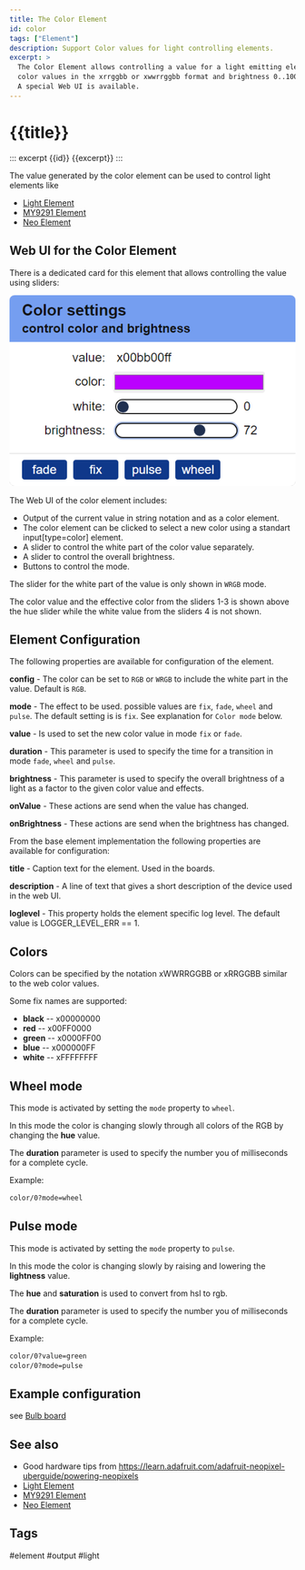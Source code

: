 ```yaml
---
title: The Color Element
id: color
tags: ["Element"]
description: Support Color values for light controlling elements. 
excerpt: >
  The Color Element allows controlling a value for a light emitting element using the
  color values in the xrrggbb or xwwrrggbb format and brightness 0..100.
  A special Web UI is available.
---
```


# {{title}}

::: excerpt {{id}}
{{excerpt}}
:::

The value generated by the color element can be used to control light elements like
* [Light Element](/elements/light.md)
* [MY9291 Element](/elements/my9291.md)
* [Neo Element](/elements/neo.md)


## Web UI for the Color Element

There is a dedicated card for this element that allows controlling the value using sliders:

![Color Element Web UI](/elements/colorui.png)

The Web UI of the color element includes:
* Output of the current value in string notation and as a color element.
* The color element can be clicked to select a new color using a standart input[type=color] element.
* A slider to control the white part of the color value separately.
* A slider to control the overall brightness.
* Buttons to control the mode. 

The slider for the white part of the value is only shown in `WRGB` mode.

The color value and the effective color from the sliders 1-3 is shown above the hue slider
while the white value from the sliders 4 is not shown.

## Element Configuration

<object data="/element.svg?color" type="image/svg+xml"></object>

The following properties are available for configuration of the element.

**config** - The color can be set to `RGB` or `WRGB` to include the white part in the value. Default is `RGB`.

**mode** - The effect to be used. possible values are `fix`, `fade`, `wheel` and `pulse`.
The default setting is is `fix`.
See explanation for `Color mode` below. 

**value** - Is used to set the new color value in mode `fix` or `fade`.

**duration** - This parameter is used to specify the time for a transition in mode `fade`, `wheel` and `pulse`.

**brightness** - This parameter is used to specify the overall brightness of a light as a factor to the given color value
and effects.

**onValue** - These actions are send when the value has changed.

**onBrightness** - These actions are send when the brightness has changed.


From the base element implementation the following properties are available for configuration:

**title** - Caption text for the element. Used in the boards.

**description** - A line of text that gives a short description of the device used in the web UI.

**loglevel** - This property holds the element specific log level. The default value is LOGGER_LEVEL_ERR == 1. 

<!-- 
TODO:
**useState** - This configuration can be set to true to persist the current color and brightness values in the state memory.
-->


## Colors

Colors can be specified by the notation xWWRRGGBB or xRRGGBB similar to the web color values.

Some fix names are supported:

* **black** -- x00000000
* **red**   -- x00FF0000
* **green** -- x0000FF00
* **blue**  -- x000000FF
* **white** -- xFFFFFFFF


## Wheel mode

This mode is activated by setting the `mode` property to `wheel`.

In this mode the color is changing slowly through all colors of the RGB by changing the **hue** value.

The **duration** parameter is used to specify the number you of milliseconds for a complete cycle.

Example:

```txt
color/0?mode=wheel
```

## Pulse mode

This mode is activated by setting the `mode` property to `pulse`.

In this mode the color is changing slowly by raising and lowering the **lightness** value.

The **hue** and **saturation** is used to convert from hsl to rgb.

The **duration** parameter is used to specify the number you of milliseconds for a complete cycle.

Example:

```txt
color/0?value=green
color/0?mode=pulse
```

## Example configuration

see [Bulb board](/boards/bulb.md)


## See also

* Good hardware tips from <https://learn.adafruit.com/adafruit-neopixel-uberguide/powering-neopixels>
* [Light Element](/elements/light.md)
* [MY9291 Element](/elements/my9291.md)
* [Neo Element](/elements/neo.md)


## Tags

#element #output #light
